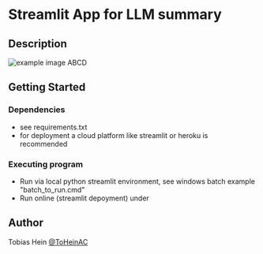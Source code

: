 # Streamlit App for LLM summary

## Description

![example image](crportfolioapp_example.PNG)
ABCD

## Getting Started

### Dependencies

* see requirements.txt
* for deployment a cloud platform like streamlit or heroku is recommended

### Executing program

* Run via local python streamlit environment, see windows batch example "batch_to_run.cmd"
* Run online (streamlit depoyment) under 

## Author

Tobias Hein [@ToHeinAC](https://github.com/ToHeinAC/)